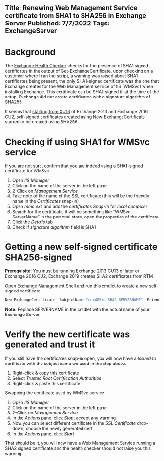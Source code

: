 Title: Renewing Web Management Service certificate from SHA1 to SHA256 in Exchange Server
Published: 7/7/2022
Tags: ExchangeServer
---

# Background

The [Exchange Health Checker](https://microsoft.github.io/CSS-Exchange/Diagnostics/HealthChecker/) checks for the presence of SHA1 signed certificates in the output of Get-ExchangeCertificate, upon checking on a customer where I ran the script, a warning was raised about SHA1 certificates being present, the only SHA1-signed certificate was the one that Exchange creates for the Web Management service of IIS (WMSvc) when installing Exchange. This certificate can be SHA1-signed if, at the time of the setup, Exchange did not create certificates with a signature algorithm of SHA256.

It seems that [starting from CU13](https://blog.rmilne.ca/2016/07/20/exchange-self-signed-sha2-certificates/) of Exchange 2013 and Exchange 2016 CU2, self-signed certificates created using New-ExchangeCertificate started to be created using SHA256.

# Checking if using SHA1 for WMSvc service

If you are not sure, confirm that you are indeed using a SHA1-signed certificate for WMSvc

1)	Open _IIS Manager_
2)	Click on the name of the server in the left pane
3)	2-Click on _Management Service_
4)	Take note of the name of the SSL certificate (this will be the friendly name in the _Certificates_ snap-in)
5)	Open _mmc.exe_ and add the _certificates Snap-In_ for _local computer_
6)	Search for the certificate, it will be something like “WMSvc - ServerName” in the personal store, open the properties of the certificate
7)	Click the _Details_ tab
8)	Check if _signature algorithm_ field is SHA1

# Getting a new self-signed certificate SHA256-signed

__Prerequisite:__ You must be running Exchange 2013 CU13 or later or Exchange 2016 CU2, Exchange 2019 creates SHA2 certificates from RTM

Open Exchange Management Shell and run this cmdlet to create a new self-signed certificate

```powershell
New-ExchangeCertificate -SubjectName "cn=WMSvc-SHA2-SERVERNAME" -FriendlyName "WMSVC-SHA2"
```
__Note:__ Replace SERVERNAME in the cmdlet with the actual name of your Exchange Server

#  Verify the new certificate was generated and trust it

If you still have the certificates snap-in open, you will now have a _Issued to_ certificate with the subject name we used in the step above.

1)	Right-click & copy this certificate
2)	Select _Trusted Root Certification Authorities_
3)	Right-click & paste this certificate

Swapping the certificate used by WMSvc service
1)	Open _IIS Manager_
2)	Click on the name of the server in the left pane
3)	2-Click on _Management Service_
4)	In the _Actions_ pane, click _Stop_, accept any warning
5)	Now you can select different certificate in the _SSL Certificate_ drop-down, choose the newly generated cert
6)	In the _Actions_ pane, click _Start_

That should be it, you will now have a Web Management Service running a SHA2 signed certificate and the health checker should not raise you this warning.
